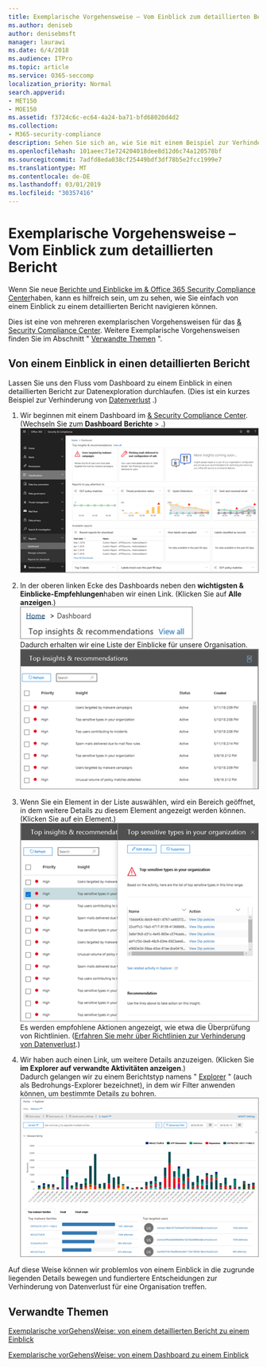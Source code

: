 ```yaml
---
title: Exemplarische Vorgehensweise – Vom Einblick zum detaillierten Bericht
ms.author: deniseb
author: denisebmsft
manager: laurawi
ms.date: 6/4/2018
ms.audience: ITPro
ms.topic: article
ms.service: O365-seccomp
localization_priority: Normal
search.appverid:
- MET150
- MOE150
ms.assetid: f3724c6c-ec64-4a24-ba71-bfd68020d4d2
ms.collection:
- M365-security-compliance
description: Sehen Sie sich an, wie Sie mit einem Beispiel zur Verhinderung von &amp; Datenverlust von einem Einblick in einen detaillierten Bericht im Security Compliance Center navigieren können.
ms.openlocfilehash: 101aeec71e724204018dee8d12d6c74a120578bf
ms.sourcegitcommit: 7adfd8eda038cf25449bdf3df78b5e2fcc1999e7
ms.translationtype: MT
ms.contentlocale: de-DE
ms.lasthandoff: 03/01/2019
ms.locfileid: "30357416"
---
```

# <a name="walkthrough---from-an-insight-to-a-detailed-report"></a>Exemplarische Vorgehensweise – Vom Einblick zum detaillierten Bericht

Wenn Sie neue [Berichte und Einblicke im &amp; Office 365 Security Compliance Center](reports-and-insights-in-security-and-compliance.md)haben, kann es hilfreich sein, um zu sehen, wie Sie einfach von einem Einblick zu einem detaillierten Bericht navigieren können. 
  
Dies ist eine von mehreren exemplarischen Vorgehensweisen für das [ &amp; Security Compliance Center](https://protection.office.com). Weitere Exemplarische Vorgehensweisen finden Sie im Abschnitt " [Verwandte Themen](#related-topics) ". 
  
## <a name="from-an-insight-to-a-detailed-report"></a>Von einem Einblick in einen detaillierten Bericht

Lassen Sie uns den Fluss vom Dashboard zu einem Einblick in einen detaillierten Bericht zur Datenexploration durchlaufen. (Dies ist ein kurzes Beispiel zur Verhinderung von [Datenverlust](data-loss-prevention-policies.md) .) 
  
1. Wir beginnen mit einem Dashboard im [ &amp; Security Compliance Center](https://protection.office.com). (Wechseln Sie zum **Dashboard** **Berichte** \> .)<br/>![Klicken Sie im &amp; Security Compliance Center auf Dashboards für Berichte \> .](media/2a668c3d-3fa3-4e37-8149-46989b33ae8c.png)
  
2. In der oberen linken Ecke des Dashboards neben den **wichtigsten &amp; Einblicke-Empfehlungen**haben wir einen Link. (Klicken Sie auf **Alle anzeigen**.)<br/>![Klicken Sie im &amp; Security Compliance Center auf Dashboards für Berichte \> , um die wichtigsten Einblicke anzuzeigen.](media/9bb64e11-494f-40a4-ab3d-8d3c7789f300.png)<br/>Dadurch erhalten wir eine Liste der Einblicke für unsere Organisation.<br/>![Im Security &amp; Compliance Center können Sie alle Einblicke in einer Liste anzeigen.](media/1289af77-bf5a-444a-97a1-03d8a83f75a9.png)
  
3. Wenn Sie ein Element in der Liste auswählen, wird ein Bereich geöffnet, in dem weitere Details zu diesem Element angezeigt werden können. (Klicken Sie auf ein Element.)<br/>![Details zu einem ausgewählten Einblick](media/dcbb389f-23b0-4031-b789-4a49068af85a.png)<br/>Es werden empfohlene Aktionen angezeigt, wie etwa die Überprüfung von Richtlinien. ([Erfahren Sie mehr über Richtlinien zur Verhinderung von Datenverlust](data-loss-prevention-policies.md).)
    
4. Wir haben auch einen Link, um weitere Details anzuzeigen. (Klicken Sie **im Explorer auf verwandte Aktivitäten anzeigen**.)<br/>Dadurch gelangen wir zu einem Berichtstyp namens " [Explorer](use-explorer-in-security-and-compliance.md) " (auch als Bedrohungs-Explorer bezeichnet), in dem wir Filter anwenden können, um bestimmte Details zu bohren.<br/>![Explorer-Ansicht mit ausführlicheren Informationen zu einem ausgewählten Einblick](media/3ad15b15-7158-44b7-beda-013351bd868e.png)
  
Auf diese Weise können wir problemlos von einem Einblick in die zugrunde liegenden Details bewegen und fundiertere Entscheidungen zur Verhinderung von Datenverlust für eine Organisation treffen.
  
## <a name="related-topics"></a>Verwandte Themen

[Exemplarische vorGehensWeise: von einem detaillierten Bericht zu einem Einblick](from-a-detailed-report-to-an-insight.md)
  
[Exemplarische vorGehensWeise: von einem Dashboard zu einem Einblick](from-a-dashboard-to-an-insight.md)
  

